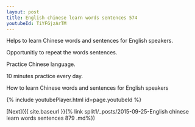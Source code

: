 ```yaml
---
layout: post
title: English chinese learn words sentences 574 
youtubeId: TiYFGjzArTM
---
```

 
 
Helps to learn Chinese words and sentences for English speakers.

Opportunitiy to repeat the words sentences. 

Practice Chinese language. 
 
10 minutes practice every day. 
 
How to learn Chinese words and sentences for English speakers 
 
{% include youtubePlayer.html id=page.youtubeId %}
 
 
[Next]({{ site.baseurl }}{% link  split1/_posts/2015-09-25-English chinese learn words sentences 879 .md%})
 
